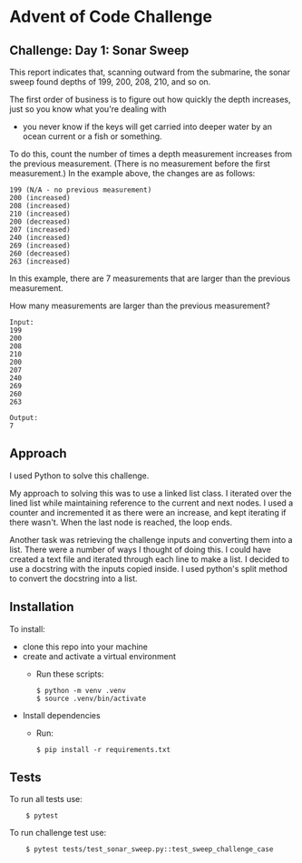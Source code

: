 # Advent of Code Challenge

## Challenge: Day 1: Sonar Sweep

This report indicates that, scanning outward from the submarine, the sonar sweep found depths of 199, 200, 208, 210, and
so on.

The first order of business is to figure out how quickly the depth increases, just so you know what you're dealing with

- you never know if the keys will get carried into deeper water by an ocean current or a fish or something.

To do this, count the number of times a depth measurement increases from the previous measurement. (There is no
measurement before the first measurement.) In the example above, the changes are as follows:

    199 (N/A - no previous measurement)
    200 (increased)
    208 (increased)
    210 (increased)
    200 (decreased)
    207 (increased)
    240 (increased)
    269 (increased)
    260 (decreased)
    263 (increased)

In this example, there are 7 measurements that are larger than the previous measurement.

How many measurements are larger than the previous measurement?

    Input:
    199
    200
    208
    210
    200
    207
    240
    269
    260
    263

    Output:
    7

## Approach

I used Python to solve this challenge.

My approach to solving this was to use a linked list class.
I iterated over the lined list while maintaining reference to the
current and next nodes. I used a counter and incremented it as there
were an increase, and kept iterating if there wasn't. When the last node
is reached, the loop ends.

Another task was retrieving the challenge inputs and converting them
into a list. There were a number of ways I thought of doing this. I could have created
a text file and iterated through each line to make a list. I decided to use a docstring with the
inputs copied inside. I used python's split method to convert the docstring into a list.

## Installation

To install:

- clone this repo into your machine
- create and activate a virtual environment
  - Run these scripts:

        $ python -m venv .venv
        $ source .venv/bin/activate
- Install dependencies
  - Run:

        $ pip install -r requirements.txt

## Tests

To run all tests use:

        $ pytest

To run challenge test use:

        $ pytest tests/test_sonar_sweep.py::test_sweep_challenge_case



